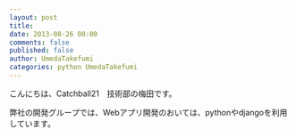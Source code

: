 ```yaml
---
layout: post
title:  
date: 2013-08-26 00:00
comments: false 
published: false
author: UmedaTakefumi
categories: python UmedaTakefumi
---
```


こんにちは、Catchball21　技術部の梅田です。

弊社の開発グループでは、Webアプリ開発のおいては、pythonやdjangoを利用しています。

















